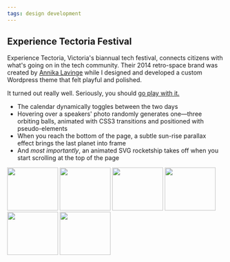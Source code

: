 ```yaml
---
tags: design development
---
```


<article>
<h1>Experience Tectoria Festival</h1>
<section>

<p>Experience Tectoria, Victoria's biannual tech festival, connects citizens with what's going on in the tech community. Their 2014 retro-space brand was created by <a href="https://www.behance.net/fusioncreative" target="_blank">Annika Lavinge</a> while I designed and developed a custom Wordpress theme that felt playful and polished.</p>
<p>It turned out really well. Seriously, you should <a href="http://www.experiencetectoria.ca" target="_blank">go play with it.</a></p>
<ul>
	<li>The calendar dynamically toggles between the two days</li>
	<li>Hovering over a speakers' photo randomly generates one&mdash;three orbiting balls, animated with CSS3 transitions and positioned with pseudo-elements</li>
	<li>When you reach the bottom of the page, a subtle sun-rise parallax effect brings the last planet into frame</li>
	<li>And <em>most importantly</em>, an animated SVG rocketship takes off when you start scrolling at the top of the page</li>
</ul>
</section>
<aside>
	<div class="left">
		<a href="{{ site.url }}/images/experience-tectoria-1.jpg" class="fancybox" title="The animated SVG rocketship on experiencetectoria.ca" rel="ET"><img src="{{ site.url }}/images/experience-tectoria-1-thumb.jpg" width="118" height="100"></a>
		<a href="{{ site.url }}/images/experience-tectoria-2.jpg" class="fancybox" title="Friday's schedule on experiencetectoria.ca" rel="ET"><img src="{{ site.url }}/images/experience-tectoria-2-thumb.jpg" width="118" height="100"></a>
		<a href="{{ site.url }}/images/experience-tectoria-3.jpg" class="fancybox" title="Little moons orbiting the speakers" rel="ET"><img src="{{ site.url }}/images/experience-tectoria-3-thumb.jpg" width="118" height="100"></a>
		<a href="{{ site.url }}/images/experience-tectoria-4.jpg" class="fancybox" title="Festival passes on experiencetectoria.ca" rel="ET"><img src="{{ site.url }}/images/experience-tectoria-4-thumb.jpg" width="118" height="100"></a>
		<a href="{{ site.url }}/images/experience-tectoria-5.jpg" class="fancybox" title="That's no moon" rel="ET"><img src="{{ site.url }}/images/experience-tectoria-5-thumb.jpg" width="118" height="100"></a>
		<a href="{{ site.url }}/images/experience-tectoria-6.jpg" class="fancybox" title="One last effect at experiencetectoria.ca" rel="ET"><img src="{{ site.url }}/images/experience-tectoria-6-thumb.jpg" width="118" height="100"></a>
	</div>
</aside>
</article>
<div class="clear"></div>
